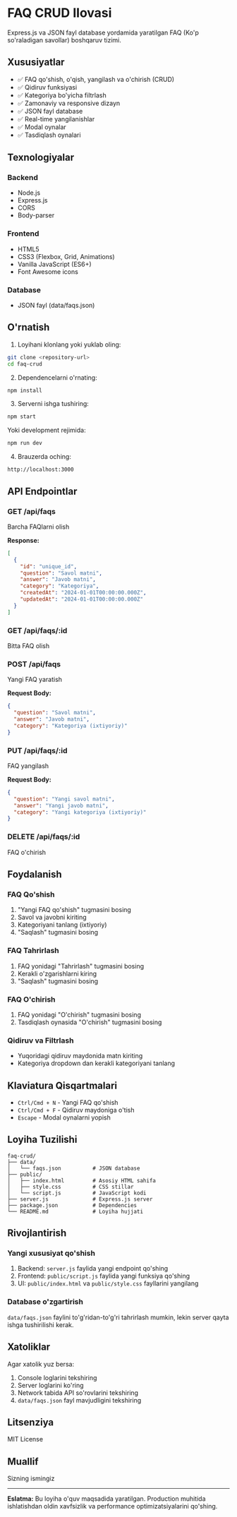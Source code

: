 # FAQ CRUD Ilovasi

Express.js va JSON fayl database yordamida yaratilgan FAQ (Ko'p so'raladigan savollar) boshqaruv tizimi.

## Xususiyatlar

- ✅ FAQ qo'shish, o'qish, yangilash va o'chirish (CRUD)
- ✅ Qidiruv funksiyasi
- ✅ Kategoriya bo'yicha filtrlash
- ✅ Zamonaviy va responsive dizayn
- ✅ JSON fayl database
- ✅ Real-time yangilanishlar
- ✅ Modal oynalar
- ✅ Tasdiqlash oynalari

## Texnologiyalar

### Backend
- Node.js
- Express.js
- CORS
- Body-parser

### Frontend
- HTML5
- CSS3 (Flexbox, Grid, Animations)
- Vanilla JavaScript (ES6+)
- Font Awesome icons

### Database
- JSON fayl (data/faqs.json)

## O'rnatish

1. Loyihani klonlang yoki yuklab oling:
```bash
git clone <repository-url>
cd faq-crud
```

2. Dependencelarni o'rnating:
```bash
npm install
```

3. Serverni ishga tushiring:
```bash
npm start
```

Yoki development rejimida:
```bash
npm run dev
```

4. Brauzerda oching:
```
http://localhost:3000
```

## API Endpointlar

### GET /api/faqs
Barcha FAQlarni olish

**Response:**
```json
[
  {
    "id": "unique_id",
    "question": "Savol matni",
    "answer": "Javob matni",
    "category": "Kategoriya",
    "createdAt": "2024-01-01T00:00:00.000Z",
    "updatedAt": "2024-01-01T00:00:00.000Z"
  }
]
```

### GET /api/faqs/:id
Bitta FAQ olish

### POST /api/faqs
Yangi FAQ yaratish

**Request Body:**
```json
{
  "question": "Savol matni",
  "answer": "Javob matni",
  "category": "Kategoriya (ixtiyoriy)"
}
```

### PUT /api/faqs/:id
FAQ yangilash

**Request Body:**
```json
{
  "question": "Yangi savol matni",
  "answer": "Yangi javob matni",
  "category": "Yangi kategoriya (ixtiyoriy)"
}
```

### DELETE /api/faqs/:id
FAQ o'chirish

## Foydalanish

### FAQ Qo'shish
1. "Yangi FAQ qo'shish" tugmasini bosing
2. Savol va javobni kiriting
3. Kategoriyani tanlang (ixtiyoriy)
4. "Saqlash" tugmasini bosing

### FAQ Tahrirlash
1. FAQ yonidagi "Tahrirlash" tugmasini bosing
2. Kerakli o'zgarishlarni kiring
3. "Saqlash" tugmasini bosing

### FAQ O'chirish
1. FAQ yonidagi "O'chirish" tugmasini bosing
2. Tasdiqlash oynasida "O'chirish" tugmasini bosing

### Qidiruv va Filtrlash
- Yuqoridagi qidiruv maydonida matn kiriting
- Kategoriya dropdown dan kerakli kategoriyani tanlang

## Klaviatura Qisqartmalari

- `Ctrl/Cmd + N` - Yangi FAQ qo'shish
- `Ctrl/Cmd + F` - Qidiruv maydoniga o'tish
- `Escape` - Modal oynalarni yopish

## Loyiha Tuzilishi

```
faq-crud/
├── data/
│   └── faqs.json          # JSON database
├── public/
│   ├── index.html         # Asosiy HTML sahifa
│   ├── style.css          # CSS stillar
│   └── script.js          # JavaScript kodi
├── server.js              # Express.js server
├── package.json           # Dependencies
└── README.md              # Loyiha hujjati
```

## Rivojlantirish

### Yangi xususiyat qo'shish
1. Backend: `server.js` faylida yangi endpoint qo'shing
2. Frontend: `public/script.js` faylida yangi funksiya qo'shing
3. UI: `public/index.html` va `public/style.css` fayllarini yangilang

### Database o'zgartirish
`data/faqs.json` faylini to'g'ridan-to'g'ri tahrirlash mumkin, lekin server qayta ishga tushirilishi kerak.

## Xatoliklar

Agar xatolik yuz bersa:
1. Console loglarini tekshiring
2. Server loglarini ko'ring
3. Network tabida API so'rovlarini tekshiring
4. `data/faqs.json` fayl mavjudligini tekshiring

## Litsenziya

MIT License

## Muallif

Sizning ismingiz

---

**Eslatma:** Bu loyiha o'quv maqsadida yaratilgan. Production muhitida ishlatishdan oldin xavfsizlik va performance optimizatsiyalarini qo'shing.
